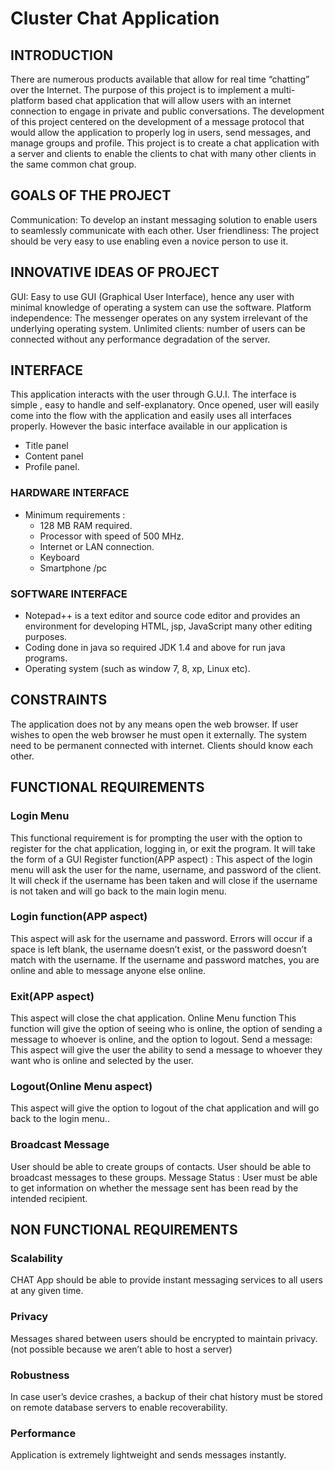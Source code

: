 # Cluster Chat Application
## INTRODUCTION
There are numerous products available that allow for real time “chatting” over the Internet.
The purpose of this project is to implement a multi-platform based chat application that will allow users with an internet connection to engage in private and public conversations.
The development of this project centered on the development of a message protocol that would allow the application to properly log in users, send messages, and manage groups and profile.
This project is to create a chat application with a server and clients to enable the clients to chat with many other clients in the same common chat group.
## GOALS OF THE PROJECT
Communication: To develop an instant messaging solution to enable users to seamlessly communicate with each other.
User friendliness: The project should be very easy to use enabling even a novice person to use it.
## INNOVATIVE IDEAS OF PROJECT
GUI: Easy to use GUI (Graphical User Interface), hence any user with minimal knowledge of operating a system can use the software.
Platform independence: The messenger operates on any system irrelevant of the underlying operating system.
Unlimited clients: number of users can be connected without any performance degradation of the server.
## INTERFACE
This application interacts with the user through G.U.I. The interface is simple , easy to handle and self-explanatory.
Once opened, user will easily come into the flow with the application and easily uses all interfaces properly.
However the basic interface available in our application is
* Title panel
* Content panel
* Profile panel.
### HARDWARE INTERFACE
* Minimum requirements :
    * 128 MB RAM required.
    * Processor with speed of 500 MHz.
    * Internet or LAN connection.
    * Keyboard
    * Smartphone /pc
### SOFTWARE INTERFACE
* Notepad++ is a text editor and source code editor and provides an environment for developing HTML, jsp, JavaScript many other editing purposes.
* Coding done in java so required JDK 1.4 and above for run java programs.
* Operating system (such as window 7, 8, xp, Linux etc).
## CONSTRAINTS
The application does not by any means open the web browser. If user wishes to open the web browser he must open it externally.
The system need to be permanent connected with internet.
Clients should know each other.
## FUNCTIONAL REQUIREMENTS
### Login Menu 
This functional requirement is for prompting the user with the option to register for the chat application, logging in, or exit the program. It will take the form of a GUI Register function(APP aspect) : This aspect of the login menu will ask the user for the name, username, and password of the client. It will check if the username has been taken and will close if the username is not taken and will go back to the main login menu.
### Login function(APP aspect) 
This aspect will ask for the username and password. Errors will occur if a space is left blank, the username doesn’t exist, or the password doesn’t match with the username. If the username and password matches, you are online and able to message anyone else online.
### Exit(APP aspect)
This aspect will close the chat application. Online Menu function This function will give the option of seeing who is online, the option of sending a message to whoever is online, and the option to logout. Send a message: This aspect will give the user the ability to send a message to whoever they want who is online and selected by the user. 
### Logout(Online Menu aspect)
This aspect will give the option to logout of the chat application and will go back to the login menu..
### Broadcast Message
User should be able to create groups of contacts. User should be able to broadcast messages to these groups. Message Status : User must be able to get information on whether the message sent has been read by the intended recipient. 
## NON FUNCTIONAL  REQUIREMENTS
### Scalability 
CHAT App should be able to provide instant messaging services to all users at any given time.
### Privacy 
Messages shared between users should be encrypted to maintain privacy. (not possible because we aren’t able to host a server)
### Robustness 
In case user’s device crashes, a backup of their chat history must be stored on remote database servers to enable recoverability.
### Performance 
Application is extremely lightweight and sends messages instantly.
